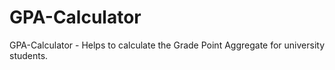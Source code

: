 # GPA-Calculator
GPA-Calculator - Helps to calculate the Grade Point Aggregate for university students. 
